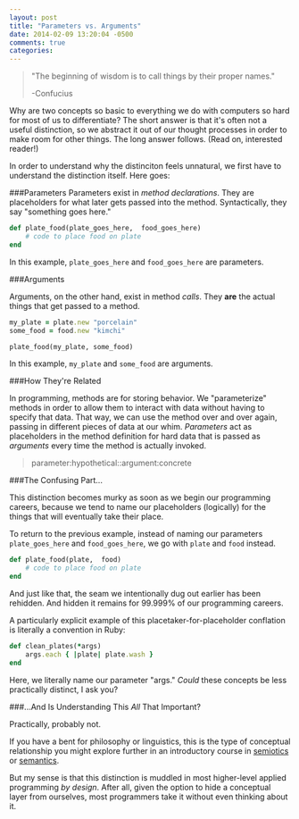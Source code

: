 ```yaml
---
layout: post
title: "Parameters vs. Arguments"
date: 2014-02-09 13:20:04 -0500
comments: true
categories: 
---
```


> "The beginning of wisdom is to call things by their proper names."
> 
> -Confucius  

Why are two concepts so basic to everything we do with computers so hard for most of us to differentiate?  The short answer is that it's often not a useful distinction, so we abstract it out of our thought processes in order to make room for other things.  The long answer follows.  (Read on, interested reader!)  

In order to understand why the distinciton feels unnatural, we first have to understand the distinction itself.  Here goes: 

###Parameters
Parameters exist in *method declarations*.  They are placeholders for what later gets passed into the method.  Syntactically, they say "something goes here."  

```ruby
def plate_food(plate_goes_here,  food_goes_here)
	# code to place food on plate
end
```

In this example, ```plate_goes_here``` and ```food_goes_here``` are parameters.



###Arguments

Arguments, on the other hand, exist in method *calls*.   They **are** the actual things that get passed to a method.  

```ruby
my_plate = plate.new "porcelain"
some_food = food.new "kimchi"

plate_food(my_plate, some_food)
```

In this example, ```my_plate``` and ```some_food``` are arguments.

###How They're Related

In programming, methods are for storing behavior.  We "parameterize" methods in order to allow them to interact with data without having to specify that data.  That way, we can use the method over and over again, passing in different pieces of data at our whim.  *Parameters* act as placeholders in the method definition for hard data that is passed as *arguments* every time the method is actually invoked.  

> parameter:hypothetical::argument:concrete  

###The Confusing Part...

This distinction becomes murky as soon as we begin our programming careers, because we tend to name our placeholders (logically) for the things that will eventually take their place.  

To return to the previous example, instead of naming our parameters ```plate_goes_here``` and ```food_goes_here```, we go with ```plate``` and ```food``` instead.  

```ruby
def plate_food(plate,  food)
	# code to place food on plate
end
```

And just like that, the seam we intentionally dug out earlier has been rehidden.  And hidden it remains for 99.999% of our programming careers.  

A particularly explicit example of this placetaker-for-placeholder conflation is literally a convention in Ruby:


```ruby
def clean_plates(*args)
	args.each { |plate| plate.wash }
end
```

Here, we literally name our parameter "args."   *Could* these concepts be less practically distinct, I ask you?  

###...And Is Understanding This *All* That Important?

Practically, probably not.

If you have a bent for philosophy or linguistics, this is the type of conceptual relationship you might explore further in an introductory course in [semiotics](http://en.wikipedia.org/wiki/Semiotics) or [semantics](http://en.wikipedia.org/wiki/Semantics).  

But my sense is that this distinction is muddled in most higher-level applied programming *by design*.  After all, given the option to hide a conceptual layer from ourselves, most programmers take it without even thinking about it.  





